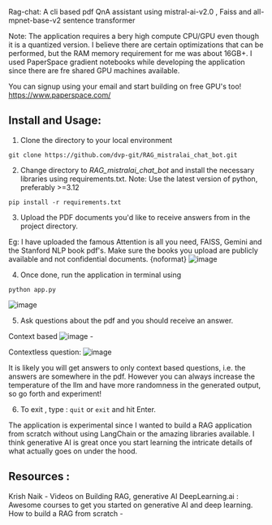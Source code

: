Rag-chat: A cli based pdf QnA assistant using mistral-ai-v2.0 , Faiss and all-mpnet-base-v2 sentence transformer

Note: The application requires a bery high compute CPU/GPU even though it is a quantized version. I believe there are certain optimizations that can be performed, but the RAM memory requirement for me was about 16GB+. I used PaperSpace gradient notebooks while developing the application since there are fre shared GPU machines available.

You can signup using your email and start building on free GPU's too!
https://www.paperspace.com/ 

Install and Usage:
------------------
1. Clone the directory to your local environment

```
git clone https://github.com/dvp-git/RAG_mistralai_chat_bot.git
```

2. Change directory to *RAG_mistralai_chat_bot* and install the necessary libraries using requirements.txt. Note: Use the latest version of python, preferably >=3.12

 ```
 pip install -r requirements.txt
 ```

3. Upload the PDF documents you'd like to receive answers from in the project directory.

Eg: I have uploaded the famous Attention is all you need, FAISS, Gemini and the Stanford NLP book pdf's. Make sure the books you upload are publicly available and not confidential documents.
{noformat}
![image](https://github.com/dvp-git/RAG_mistralai_chat_bot/assets/43114889/248c808b-70c9-494b-96ff-b7f8685f44e1)
 
4. Once done, run the application in terminal using

 ```
 python app.py
 ```
 ![image](https://github.com/dvp-git/RAG_mistralai_chat_bot/assets/43114889/694f738b-470c-4f6b-9883-3f5457b3d76a)

5. Ask questions about the pdf and you should receive an answer.
 
Context based
![image](https://github.com/dvp-git/RAG_mistralai_chat_bot/assets/43114889/ed99d519-42b0-4f80-a669-7ae31d61e59f) -

Contextless question:
![image](https://github.com/dvp-git/RAG_mistralai_chat_bot/assets/43114889/b43782d5-3dcb-4ddb-953e-65d612c185fd)  

It is likely you will get answers to only context based questions, i.e. the answers are somewhere in the pdf. However you can always increase the temperature of the llm and have more randomness in the generated output, so go forth and experiment!


6. To exit , type : `quit` or `exit` and hit Enter.
 
The application is experimental since I wanted to build a RAG application from scratch without using LangChain or the amazing libraries available. 
I think generative AI is great once you start learning the intricate details of what actually goes on under the hood.


Resources :
------------
Krish Naik - Videos on Building RAG, generative AI
DeepLearning.ai : Awesome courses to get you started on generative AI and deep learning.
How to build a RAG from scratch - 



